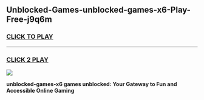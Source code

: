 
## Unblocked-Games-unblocked-games-x6-Play-Free-j9q6m
<h3>
<a href="https://premium76.site?title=unblocked-games-x6&ref=12A">CLICK TO PLAY</a></h3>
<hr>

<h3>
<a href="https://premium76.site?title=unblocked-games-x6&ref=12A">CLICK 2 PLAY</a>
  
</h3>

<a href="https://premium76.site?title=unblocked-games-x6&ref=12A"><img src="https://clearcache.store/games.png"></a>


**unblocked-games-x6 games unblocked: Your Gateway to Fun and Accessible Online Gaming**
